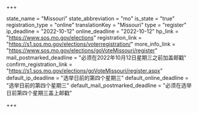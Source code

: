 +++

state_name = "Missouri"
state_abbreviation = "mo"
is_state = "true"
registration_type = "online"
translationKey = "Missouri"
type = "register"
ip_deadline = "2022-10-12"
online_deadline = "2022-10-12"
hp_link = "https://www.sos.mo.gov/elections"
registration_link = "https://s1.sos.mo.gov/elections/voterregistration/"
more_info_link = "https://www.sos.mo.gov/elections/goVoteMissouri/register"
mail_postmarked_deadline = "必须在2022年10月12日星期三之前加盖邮戳"
confirm_registration_link = "https://s1.sos.mo.gov/elections/goVoteMissouri/register.aspx"
default_ip_deadline = "选举日前的第四个星期三"
default_online_deadline = "选举日前的第四个星期三"
default_mail_postmarked_deadline = "必须在选举日前第四个星期三盖上邮戳"

+++